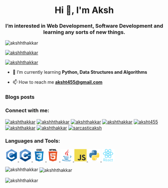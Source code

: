 <h1 align="center">Hi 👋, I'm Aksh</h1>
<h3 align="center">I’m interested in Web Development, Software Development and learning any sorts of new things.</h3>

<p align="left"> <img src="https://komarev.com/ghpvc/?username=akshhthakkar&label=Profile%20views&color=0e75b6&style=flat" alt="akshhthakkar" /> </p>

<p align="left"> <a href="https://github.com/ryo-ma/github-profile-trophy"><img src="https://github-profile-trophy.vercel.app/?username=akshhthakkar" alt="akshhthakkar" /></a> </p>

<p align="left"> <a href="https://twitter.com/akshhthakkar" target="blank"><img src="https://img.shields.io/twitter/follow/akshhthakkar?logo=twitter&style=for-the-badge" alt="akshhthakkar" /></a> </p>

- 🌱 I’m currently learning **Python, Data Structures and Algorithms**

- 📫 How to reach me **aksht455@gmail.com**

### Blogs posts
<!-- BLOG-POST-LIST:START -->
<!-- BLOG-POST-LIST:END -->

<h3 align="left">Connect with me:</h3>
<p align="left">
<a href="https://dev.to/akshthakkar" target="blank"><img align="center" src="https://raw.githubusercontent.com/rahuldkjain/github-profile-readme-generator/master/src/images/icons/Social/devto.svg" alt="akshthakkar" height="30" width="40" /></a>
<a href="https://twitter.com/akshhthakkar" target="blank"><img align="center" src="https://raw.githubusercontent.com/rahuldkjain/github-profile-readme-generator/master/src/images/icons/Social/twitter.svg" alt="akshhthakkar" height="30" width="40" /></a>
<a href="https://linkedin.com/in/akshthakkar" target="blank"><img align="center" src="https://raw.githubusercontent.com/rahuldkjain/github-profile-readme-generator/master/src/images/icons/Social/linked-in-alt.svg" alt="akshthakkar" height="30" width="40" /></a>
<a href="https://www.codechef.com/users/akshthakkar" target="blank"><img align="center" src="https://cdn.jsdelivr.net/npm/simple-icons@3.1.0/icons/codechef.svg" alt="akshthakkar" height="30" width="40" /></a>
<a href="https://www.hackerrank.com/aksht455" target="blank"><img align="center" src="https://raw.githubusercontent.com/rahuldkjain/github-profile-readme-generator/master/src/images/icons/Social/hackerrank.svg" alt="aksht455" height="30" width="40" /></a>
<a href="https://codeforces.com/profile/akshthakkar" target="blank"><img align="center" src="https://raw.githubusercontent.com/rahuldkjain/github-profile-readme-generator/master/src/images/icons/Social/codeforces.svg" alt="akshthakkar" height="30" width="40" /></a>
<a href="https://www.leetcode.com/akshthakkar" target="blank"><img align="center" src="https://raw.githubusercontent.com/rahuldkjain/github-profile-readme-generator/master/src/images/icons/Social/leet-code.svg" alt="akshthakkar" height="30" width="40" /></a>
<a href="https://discord.gg/sarcasticaksh" target="blank"><img align="center" src="https://raw.githubusercontent.com/rahuldkjain/github-profile-readme-generator/master/src/images/icons/Social/discord.svg" alt="sarcasticaksh" height="30" width="40" /></a>
</p>

<h3 align="left">Languages and Tools:</h3>
<p align="left"> <a href="https://www.cprogramming.com/" target="_blank" rel="noreferrer"> <img src="https://raw.githubusercontent.com/devicons/devicon/master/icons/c/c-original.svg" alt="c" width="40" height="40"/> </a> <a href="https://www.w3schools.com/cpp/" target="_blank" rel="noreferrer"> <img src="https://raw.githubusercontent.com/devicons/devicon/master/icons/cplusplus/cplusplus-original.svg" alt="cplusplus" width="40" height="40"/> </a> <a href="https://www.w3schools.com/css/" target="_blank" rel="noreferrer"> <img src="https://raw.githubusercontent.com/devicons/devicon/master/icons/css3/css3-original-wordmark.svg" alt="css3" width="40" height="40"/> </a> <a href="https://www.w3.org/html/" target="_blank" rel="noreferrer"> <img src="https://raw.githubusercontent.com/devicons/devicon/master/icons/html5/html5-original-wordmark.svg" alt="html5" width="40" height="40"/> </a> <a href="https://www.java.com" target="_blank" rel="noreferrer"> <img src="https://raw.githubusercontent.com/devicons/devicon/master/icons/java/java-original.svg" alt="java" width="40" height="40"/> </a> <a href="https://developer.mozilla.org/en-US/docs/Web/JavaScript" target="_blank" rel="noreferrer"> <img src="https://raw.githubusercontent.com/devicons/devicon/master/icons/javascript/javascript-original.svg" alt="javascript" width="40" height="40"/> </a> <a href="https://www.python.org" target="_blank" rel="noreferrer"> <img src="https://raw.githubusercontent.com/devicons/devicon/master/icons/python/python-original.svg" alt="python" width="40" height="40"/> </a> <a href="https://reactjs.org/" target="_blank" rel="noreferrer"> <img src="https://raw.githubusercontent.com/devicons/devicon/master/icons/react/react-original-wordmark.svg" alt="react" width="40" height="40"/> </a> </p>

<p><img align="left" src="https://github-readme-stats.vercel.app/api/top-langs?username=akshhthakkar&show_icons=true&locale=en&layout=compact" alt="akshhthakkar" /></p>

<p>&nbsp;<img align="center" src="https://github-readme-stats.vercel.app/api?username=akshhthakkar&show_icons=true&locale=en" alt="akshhthakkar" /></p>

<p><img align="center" src="https://github-readme-streak-stats.herokuapp.com/?user=akshhthakkar&" alt="akshhthakkar" /></p>
